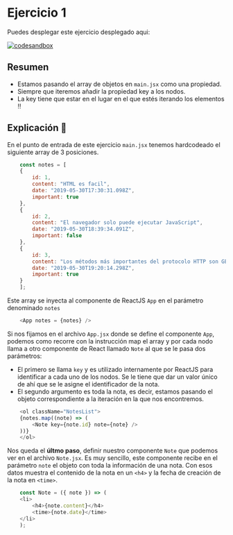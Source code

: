 # Ejercicio 1
Puedes desplegar este ejercicio desplegado aqui:

[![codesandbox](https://codesandbox.io/static/img/play-codesandbox.svg)](https://codesandbox.io/p/github/HugoLebredo/react_tutorial_2/ejercicio1)

## Resumen

- Estamos pasando el array de objetos en `main.jsx` como una propiedad.
- Siempre que iteremos añadir la propiedad key a los nodos.
- La key tiene que estar en el lugar en el que estés iterando los elementos ‼

## Explicación 📓
En el punto de entrada de este ejercicio `main.jsx` tenemos hardcodeado el siguiente array de 3 posiciones.

```javascript
    const notes = [
    {
        id: 1,
        content: "HTML es facil",
        date: "2019-05-30T17:30:31.098Z",
        important: true
    },
    {
        id: 2,
        content: "El navegador solo puede ejecutar JavaScript",
        date: "2019-05-30T18:39:34.091Z",
        important: false
    },
    {
        id: 3,
        content: "Los métodos más importantes del protocolo HTTP son GET y POST",
        date: "2019-05-30T19:20:14.298Z",
        important: true
    }
    ];
```
Este array se inyecta  al componente de ReactJS `App` en el parámetro denominado `notes` 

```javascript
    <App notes = {notes} />
```

Si nos fijamos en el archivo `App.jsx` donde se define el componente `App`, podemos como recorre con la instrucción map el array y por cada nodo llama a otro componente de React llamado `Note` al que se le pasa dos parámetros: 

- El primero se llama `key` y es utilizado internamente por ReactJS para identificar a cada uno de los nodos. Se le tiene que dar un valor único de ahí que se le asigne el identificador de la nota.
- El segundo argumento es toda la nota, es decir, estamos pasando el objeto correspondiente a la iteración en la que nos encontremos.

```javascript
    <ol className="NotesList">
    {notes.map((note) => (
        <Note key={note.id} note={note} />
    ))}
    </ol>
```

Nos queda el **últmo paso**, definir nuestro componente `Note` que podemos ver en el archivo `Note.jsx`. Es muy sencillo, este componente recibe en el parámetro `note` el objeto con toda la información de una nota. Con esos datos muestra el contenido de la nota en un `<h4>` y la fecha de creación de la nota en `<time>`.

```javascript
    const Note = ({ note }) => (
    <li>
        <h4>{note.content}</h4>
        <time>{note.date}</time>
    </li>
    );
```